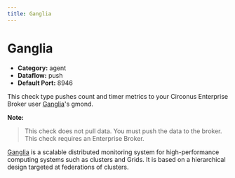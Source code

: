 ```yaml
---
title: Ganglia
---
```


# Ganglia

 * **Category:** agent
 * **Dataflow:** push
 * **Default Port:** 8946

This check type pushes count and timer metrics to your Circonus Enterprise Broker user [Ganglia](http://ganglia.info/)'s gmond.

**Note:**
> This check does not pull data. You must push the data to the broker. This check requires an Enterprise Broker.

[Ganglia](http://sourceforge.net/projects/ganglia/) is a scalable distributed monitoring system for high-performance computing systems such as clusters and Grids. It is based on a hierarchical design targeted at federations of clusters.

